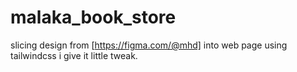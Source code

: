 # malaka_book_store
slicing design from [https://figma.com/@mhd] into web page using tailwindcss i give it little tweak.
